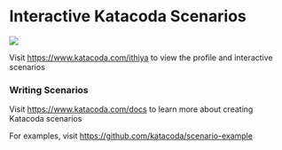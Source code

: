 # Interactive Katacoda Scenarios

[![](http://shields.katacoda.com/katacoda/ithiya/count.svg)](https://www.katacoda.com/ithiya "Get your profile on Katacoda.com")

Visit https://www.katacoda.com/ithiya to view the profile and interactive scenarios

### Writing Scenarios
Visit https://www.katacoda.com/docs to learn more about creating Katacoda scenarios

For examples, visit https://github.com/katacoda/scenario-example

